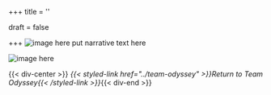 +++
title = ''

draft = false

+++
![image here](../images/odyssey-4.png#center)
put narrative text here

![image here](../images/bonus.png#center)

{{< div-center >}}
*{{< styled-link href="../team-odyssey" >}}Return to Team Odyssey{{< /styled-link >}}*{{< div-end >}}